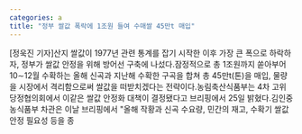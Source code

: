 ```yaml
---
categories: a
title: "정부 쌀값 폭락에 1조원 들여 수매쌀 45만t 매입"
---
```

[정욱진 기자]산지 쌀값이 1977년 관련 통계를 잡기 시작한 이후 가장 큰 폭으로 하락하자, 정부가 쌀값 안정을 위해 방어선 구축에 나섰다.잠정적으로 총 1조원까지 쏟아부어 10∼12월 수확하는 올해 신곡과 지난해 수확한 구곡을 합쳐 총 45만t(톤)을 매입, 물량을 시장에서 격리함으로써 쌀값을 떠받치겠다는 전략이다.농림축산식품부는 4차 고위당정협의회에서 이같은 쌀값 안정화 대책이 결정됐다고 브리핑에서 25일 밝혔다.김인중 농식품부 차관은 이날 브리핑에서 "올해 작황과 신곡 수요량, 민간의 재고, 수확기 쌀값 안정 필요성 등을 종
